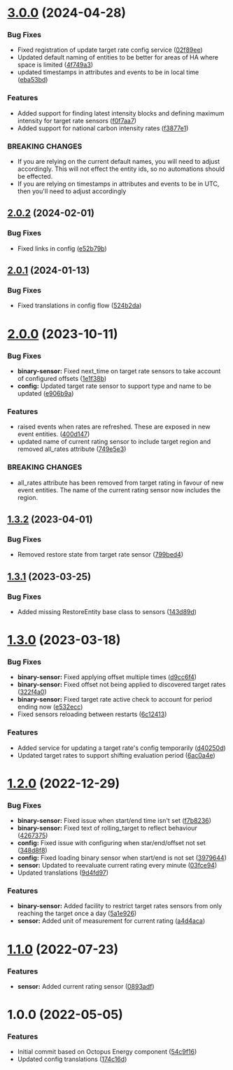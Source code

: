 # [3.0.0](https://github.com/BottlecapDave/HomeAssistant-CarbonIntensity/compare/v2.0.2...v3.0.0) (2024-04-28)


### Bug Fixes

* Fixed registration of update target rate config service ([02f89ee](https://github.com/BottlecapDave/HomeAssistant-CarbonIntensity/commit/02f89ee377b4ee7add761fb8b2781ce1917a240b))
* Updated default naming of entities to be better for areas of HA where space is limited ([4f749a3](https://github.com/BottlecapDave/HomeAssistant-CarbonIntensity/commit/4f749a390267f77ea96ced359e7b523b00dab0b4))
* updated timestamps in attributes and events to be in local time ([eba53bd](https://github.com/BottlecapDave/HomeAssistant-CarbonIntensity/commit/eba53bdce515b29bed48aa14a5b08a11c2bde399))


### Features

* Added support for finding latest intensity blocks and defining maximum intensity for target rate sensors ([f0f7aa7](https://github.com/BottlecapDave/HomeAssistant-CarbonIntensity/commit/f0f7aa790d78b19cdf86fdcda990fdbf98c07f58))
* Added support for national carbon intensity rates ([f3877e1](https://github.com/BottlecapDave/HomeAssistant-CarbonIntensity/commit/f3877e1f407bca80fc4e9eccf1d74c8e85aabf7f))


### BREAKING CHANGES

* If you are relying on the current default names, you will need to adjust accordingly. This will not effect the entity ids, so no automations should be effected.
* If you are relying on timestamps in attributes and events to be in UTC, then you'll need to adjust
accordingly

## [2.0.2](https://github.com/BottlecapDave/HomeAssistant-CarbonIntensity/compare/v2.0.1...v2.0.2) (2024-02-01)


### Bug Fixes

* Fixed links in config ([e52b79b](https://github.com/BottlecapDave/HomeAssistant-CarbonIntensity/commit/e52b79b21d96b3932a8415e5cde9ce317f2202f8))

## [2.0.1](https://github.com/BottlecapDave/HomeAssistant-CarbonIntensity/compare/v2.0.0...v2.0.1) (2024-01-13)


### Bug Fixes

* Fixed translations in config flow ([524b2da](https://github.com/BottlecapDave/HomeAssistant-CarbonIntensity/commit/524b2dab7508ef9ff01df233449dda21e3904e92))

# [2.0.0](https://github.com/BottlecapDave/HomeAssistant-CarbonIntensity/compare/v1.3.2...v2.0.0) (2023-10-11)


### Bug Fixes

* **binary-sensor:** Fixed next_time on target rate sensors to take account of configured offsets ([1e1f38b](https://github.com/BottlecapDave/HomeAssistant-CarbonIntensity/commit/1e1f38bf43681049f2ce5d85abf05fe9acfcc744))
* **config:** Updated target rate sensor to support type and name to be updated ([e906b9a](https://github.com/BottlecapDave/HomeAssistant-CarbonIntensity/commit/e906b9a8a025442150ba71f404fce7156f7c1d31))


### Features

* raised events when rates are refreshed. These are exposed in new event entities. ([400d147](https://github.com/BottlecapDave/HomeAssistant-CarbonIntensity/commit/400d147e12109552f7aec106449c0d2387217be7))
* updated name of current rating sensor to include target region and removed all_rates attribute ([749e5e3](https://github.com/BottlecapDave/HomeAssistant-CarbonIntensity/commit/749e5e395c8512c45d56364672c38e7a8047d77a))


### BREAKING CHANGES

* all_rates attribute has been removed from target rating in favour of new event entities. The name of the current rating sensor now includes the region.

## [1.3.2](https://github.com/BottlecapDave/HomeAssistant-CarbonIntensity/compare/v1.3.1...v1.3.2) (2023-04-01)


### Bug Fixes

* Removed restore state from target rate sensor ([799bed4](https://github.com/BottlecapDave/HomeAssistant-CarbonIntensity/commit/799bed47ab164eb4d19384b7b65aa899598d2754))

## [1.3.1](https://github.com/BottlecapDave/HomeAssistant-CarbonIntensity/compare/v1.3.0...v1.3.1) (2023-03-25)


### Bug Fixes

* Added missing RestoreEntity base class to sensors ([143d89d](https://github.com/BottlecapDave/HomeAssistant-CarbonIntensity/commit/143d89d853de1a7f15969ea8e523dc64553df18d))

# [1.3.0](https://github.com/BottlecapDave/HomeAssistant-CarbonIntensity/compare/v1.2.0...v1.3.0) (2023-03-18)


### Bug Fixes

* **binary-sensor:** Fixed applying offset multiple times ([d9cc6f4](https://github.com/BottlecapDave/HomeAssistant-CarbonIntensity/commit/d9cc6f4faccf3f8e0c2354839165af771dd5b6f5))
* **binary-sensor:** Fixed offset not being applied to discovered target rates ([322f4a0](https://github.com/BottlecapDave/HomeAssistant-CarbonIntensity/commit/322f4a027f79d6c32de189a03e74196cd116fd0b))
* **binary-sensor:** Fixed target rate active check to account for period ending now ([e532ecc](https://github.com/BottlecapDave/HomeAssistant-CarbonIntensity/commit/e532ecc39a1002ed6d2353088101cdff964b8695))
* Fixed sensors reloading between restarts ([6c12413](https://github.com/BottlecapDave/HomeAssistant-CarbonIntensity/commit/6c124130d8ef5a01516035a48b8e23d5223d611f))


### Features

* Added service for updating a target rate's config temporarily ([d40250d](https://github.com/BottlecapDave/HomeAssistant-CarbonIntensity/commit/d40250d9a657947021e95c0291337b530532d2c8))
* Updated target rates to support shifting evaluation period ([6ac0a4e](https://github.com/BottlecapDave/HomeAssistant-CarbonIntensity/commit/6ac0a4edd240dccd428338b3db3d3cca4240afef))

# [1.2.0](https://github.com/BottlecapDave/HomeAssistant-CarbonIntensity/compare/v1.1.0...v1.2.0) (2022-12-29)


### Bug Fixes

* **binary-sensor:** Fixed issue when start/end time isn't set ([f7b8236](https://github.com/BottlecapDave/HomeAssistant-CarbonIntensity/commit/f7b823632ffc81c6636ed5291f7b0e339153f136))
* **binary-sensor:** Fixed text of rolling_target to reflect behaviour ([4267375](https://github.com/BottlecapDave/HomeAssistant-CarbonIntensity/commit/426737568336528fab4d7735bc7bc369c381de11))
* **config:** Fixed issue with configuring when star/end/offset not set ([348d8f8](https://github.com/BottlecapDave/HomeAssistant-CarbonIntensity/commit/348d8f81004d0880c7ec62f03055413f7235bf4d))
* **config:** Fixed loading binary sensor when start/end is not set ([3979644](https://github.com/BottlecapDave/HomeAssistant-CarbonIntensity/commit/3979644b81ded21b1193e0a469d298c643942ca0))
* **sensor:** Updated to reevaluate current rating every minute ([03fce94](https://github.com/BottlecapDave/HomeAssistant-CarbonIntensity/commit/03fce94b2315093f5e94e3a1a3956600e2ef855d))
* Updated translations ([9d4fd97](https://github.com/BottlecapDave/HomeAssistant-CarbonIntensity/commit/9d4fd97dc62686d2948ba9637929365d60a7d7c7))


### Features

* **binary-sensor:** Added facility to restrict target rates sensors from only reaching the target once a day ([5a1e926](https://github.com/BottlecapDave/HomeAssistant-CarbonIntensity/commit/5a1e9267353ef13a4099b112a61a90bb1a0448a5))
* **sensor:** Added unit of measurement for current rating ([a4d4aca](https://github.com/BottlecapDave/HomeAssistant-CarbonIntensity/commit/a4d4acad316d3553ca4da28428d1eebe529b16eb))

# [1.1.0](https://github.com/BottlecapDave/HomeAssistant-CarbonIntensity/compare/v1.0.0...v1.1.0) (2022-07-23)


### Features

* **sensor:** Added current rating sensor ([0893adf](https://github.com/BottlecapDave/HomeAssistant-CarbonIntensity/commit/0893adf93d25c617155d54bc8ff61e6066895602))

# 1.0.0 (2022-05-05)


### Features

* Initial commit based on Octopus Energy component ([54c9f16](https://github.com/BottlecapDave/HomeAssistant-CarbonIntensity/commit/54c9f162e6a259ca9f615babb853b456c42b6b41))
* Updated config translations ([174c16d](https://github.com/BottlecapDave/HomeAssistant-CarbonIntensity/commit/174c16dc851d73a3cc976777c70899b15ccfcdfb))
